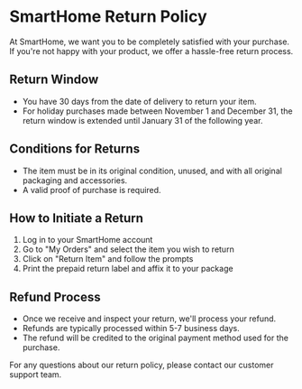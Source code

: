 # SmartHome Return Policy

At SmartHome, we want you to be completely satisfied with your purchase. If you're not happy with your product, we offer a hassle-free return process.

## Return Window
- You have 30 days from the date of delivery to return your item.
- For holiday purchases made between November 1 and December 31, the return window is extended until January 31 of the following year.

## Conditions for Returns
- The item must be in its original condition, unused, and with all original packaging and accessories.
- A valid proof of purchase is required.

## How to Initiate a Return
1. Log in to your SmartHome account
2. Go to "My Orders" and select the item you wish to return
3. Click on "Return Item" and follow the prompts
4. Print the prepaid return label and affix it to your package

## Refund Process
- Once we receive and inspect your return, we'll process your refund.
- Refunds are typically processed within 5-7 business days.
- The refund will be credited to the original payment method used for the purchase.

For any questions about our return policy, please contact our customer support team.
